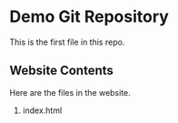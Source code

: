 # Demo Git Repository
This is the first file in this repo.
## Website Contents
Here are the files in the website.
1. index.html
